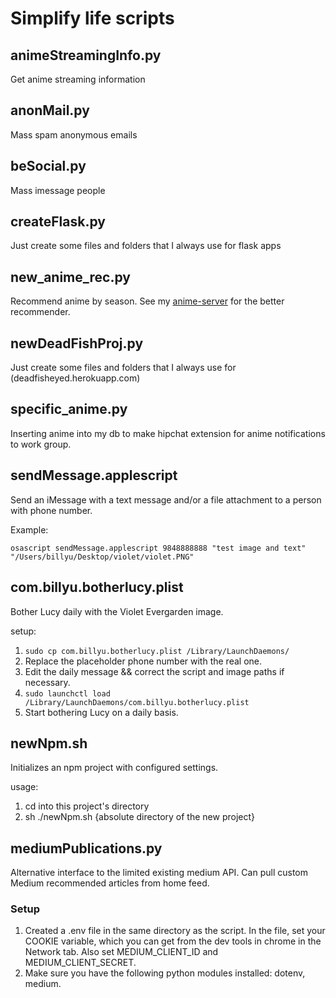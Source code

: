 # Simplify life scripts

## animeStreamingInfo.py
Get anime streaming information

## anonMail.py
Mass spam anonymous emails

## beSocial.py
Mass imessage people

## createFlask.py
Just create some files and folders that I always use for flask apps

## new_anime_rec.py
Recommend anime by season. See my [anime-server](https://github.com/Lucytheanimefan/anime-server) for the better recommender. 

## newDeadFishProj.py
Just create some files and folders that I always use for (deadfisheyed.herokuapp.com)

## specific_anime.py
Inserting anime into my db to make hipchat extension for anime notifications to work group. 

## sendMessage.applescript
Send an iMessage with a text message and/or a file attachment to a person with phone number.

Example:

`osascript sendMessage.applescript 9848888888 "test image and text" "/Users/billyu/Desktop/violet/violet.PNG"`

## com.billyu.botherlucy.plist
Bother Lucy daily with the Violet Evergarden image.

setup:

1. `sudo cp com.billyu.botherlucy.plist /Library/LaunchDaemons/`
2. Replace the placeholder phone number with the real one.
3. Edit the daily message && correct the script and image paths if necessary.
4. `sudo launchctl load /Library/LaunchDaemons/com.billyu.botherlucy.plist`
5. Start bothering Lucy on a daily basis.

## newNpm.sh

Initializes an npm project with configured settings.

usage:

1. cd into this project's directory
2. sh ./newNpm.sh {absolute directory of the new project}

## mediumPublications.py
Alternative interface to the limited existing medium API. Can pull custom Medium recommended articles from home feed. 

### Setup
1. Created a .env file in the same directory as the script. In the file, set your COOKIE variable, which you can get from the dev tools in chrome in the Network tab. Also set MEDIUM_CLIENT_ID and MEDIUM_CLIENT_SECRET. 
2. Make sure you have the following python modules installed: dotenv, medium.
